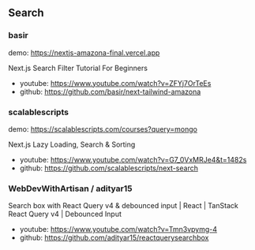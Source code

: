 ## Search

### basir
demo: https://nextjs-amazona-final.vercel.app

Next.js Search Filter Tutorial For Beginners
- youtube: https://www.youtube.com/watch?v=ZFYj7OrTeEs
- github: https://github.com/basir/next-tailwind-amazona

### scalablescripts
demo: https://scalablescripts.com/courses?query=mongo

Next.js Lazy Loading, Search & Sorting
- youtube: https://www.youtube.com/watch?v=G7_0VxMRJe4&t=1482s
- github: https://github.com/scalablescripts/next-search

### WebDevWithArtisan / adityar15
Search box with React Query v4 & debounced input | React | TanStack React Query v4 | Debounced Input
- youtube: https://www.youtube.com/watch?v=Tmn3vpymg-4
- github: https://github.com/adityar15/reactquerysearchbox
